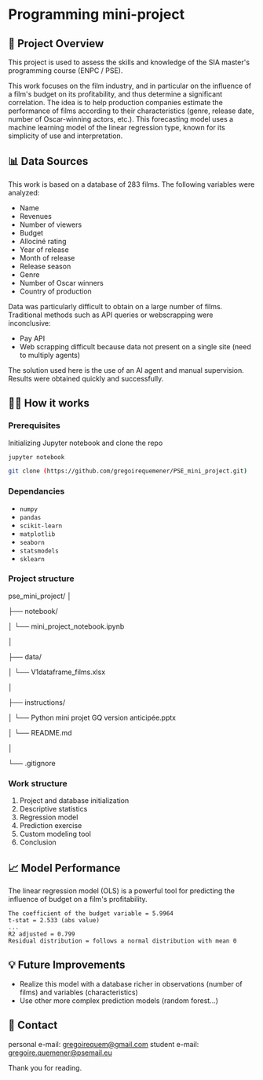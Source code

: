 # Programming mini-project

## 🎥 Project Overview
This project is used to assess the skills and knowledge of the SIA master's programming course (ENPC / PSE). 

This work focuses on the film industry, and in particular on the influence of a film's budget on its profitability, and thus determine a significant correlation. The idea is to help production companies estimate the performance of films according to their characteristics (genre, release date, number of Oscar-winning actors, etc.). This forecasting model uses a machine learning model of the linear regression type, known for its simplicity of use and interpretation. 

## 📊 Data Sources
This work is based on a database of 283 films. The following variables were analyzed:
- Name
- Revenues 
- Number of viewers
- Budget
- Allociné rating 
- Year of release 
- Month of release 
- Release season 
- Genre
- Number of Oscar winners
- Country of production

Data was particularly difficult to obtain on a large number of films. Traditional methods such as API queries or webscrapping were inconclusive:
- Pay API
- Web scrapping difficult because data not present on a single site (need to multiply agents)

The solution used here is the use of an AI agent and manual supervision. Results were obtained quickly and successfully.

## 🧑‍💻 How it works
### Prerequisites
Initializing Jupyter notebook and clone the repo
```bash
jupyter notebook
```
```bash
git clone (https://github.com/gregoirequemener/PSE_mini_project.git)
```

### Dependancies
- `numpy`
- `pandas`
- `scikit-learn`
- `matplotlib`
- `seaborn`
- `statsmodels`
- `sklearn`

### Project structure
pse_mini_project/
│

├── notebook/

│   └── mini_project_notebook.ipynb

│

├── data/

│   └── V1dataframe_films.xlsx

│

├── instructions/

│   └── Python mini projet GQ version anticipée.pptx

│   └── README.md

│

└── .gitignore

### Work structure
1. Project and database initialization
2. Descriptive statistics
3. Regression model
4. Prediction exercise
5. Custom modeling tool
6. Conclusion

## 📈 Model Performance
The linear regression model (OLS) is a powerful tool for predicting the influence of budget on a film's profitability. 
```
The coefficient of the budget variable = 5.9964
t-stat = 2.533 (abs value)
...
R2 adjusted = 0.799
Residual distribution = follows a normal distribution with mean 0
```

## 💡 Future Improvements
- Realize this model with a database richer in observations (number of films) and variables (characteristics)
- Use other more complex prediction models (random forest...)

## 📧 Contact
personal e-mail: gregoirequem@gmail.com
student e-mail: gregoire.quemener@psemail.eu

Thank you for reading.
